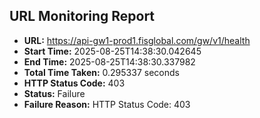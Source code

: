 ## URL Monitoring Report

- **URL:** https://api-gw1-prod1.fisglobal.com/gw/v1/health
- **Start Time:** 2025-08-25T14:38:30.042645
- **End Time:** 2025-08-25T14:38:30.337982
- **Total Time Taken:** 0.295337 seconds
- **HTTP Status Code:** 403
- **Status:** Failure
- **Failure Reason:** HTTP Status Code: 403
